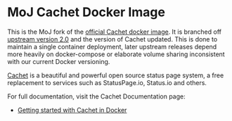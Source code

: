 # MoJ Cachet Docker Image

This is the MoJ fork of the [official Cachet docker image](https://github.com/CachetHQ/Docker). It is branched off [upstream version 2.0](https://github.com/CachetHQ/Docker/tree/2.0)
and the version of Cachet updated. This is done to maintain a single container deployment, later upstream releases depend more heavily on docker-compose 
or elaborate volume sharing inconsistent with our current Docker versioning.

[Cachet](https://github.com/cachethq/Cachet) is a beautiful and powerful open source status page system, a free replacement to services such as StatusPage.io, Status.io and others.

For full documentation, visit the Cachet Documentation page:
- [Getting started with Cachet in Docker](https://docs.cachethq.io/docs/get-started-with-docker)

